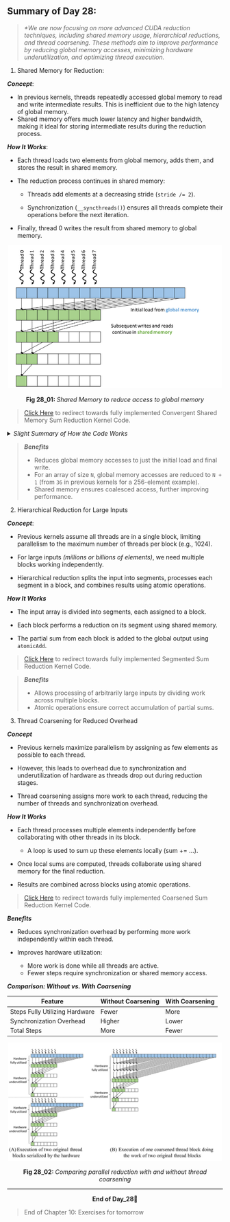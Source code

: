 ## Summary of Day 28:

> _*We are now focusing on more advanced CUDA reduction techniques, including shared memory usage, hierarchical reductions, and thread coarsening. These methods aim to improve performance by reducing global memory accesses, minimizing hardware underutilization, and optimizing thread execution._

1. Shared Memory for Reduction:

***Concept***:
- In previous kernels, threads repeatedly accessed global memory to read and write intermediate results. This is inefficient due to the high latency of global memory.
- Shared memory offers much lower latency and higher bandwidth, making it ideal for storing intermediate results during the reduction process.

***How It Works***:
- Each thread loads two elements from global memory, adds them, and stores the result in shared memory.

- The reduction process continues in shared memory:

    - Threads add elements at a decreasing stride (`stride /= 2`).

    - Synchronization (`__syncthreads()`) ensures all threads complete their operations before the next iteration.

- Finally, thread $0$ writes the result from shared memory to global memory.

<div align="center">
    <img src="./images/shared_mem.png", width="500px">
    <p><b>Fig 28_01: </b><i>Shared Memory to reduce access to global memory</i></p>
</div>

> [Click Here](shared_mem.cu) to redirect towards fully implemented Convergent Shared Memory Sum Reduction Kernel Code.

<details>
    <summary>
        <i>Slight Summary of How the Code Works</i>
    </summary>
    <ul>
        <li><code>BLOCK_DIM</code> of 1024 is defined first, next in the CUDA kernel, <code>2 * BLOCK_DIM</code> = 2048</li>
        <li>If I Input the value 5 while initializing an array, 5 * 2048 will be the final sum. ie., 10240</li>
    </ul>
</details>

> ***Benefits***
> - Reduces global memory accesses to just the initial load and final write.
> - For an array of size `N`, global memory accesses are reduced to `N + 1` (from `36` in previous kernels for a 256-element example).
> - Shared memory ensures coalesced access, further improving performance.

2. Hierarchical Reduction for Large Inputs

***Concept***:
- Previous kernels assume all threads are in a single block, limiting parallelism to the maximum number of threads per block (e.g., 1024).

- For large inputs _(millions or billions of elements)_, we need multiple blocks working independently.

- Hierarchical reduction splits the input into segments, processes each segment in a block, and combines results using atomic operations.

***How It Works***
- The input array is divided into segments, each assigned to a block.

- Each block performs a reduction on its segment using shared memory.

- The partial sum from each block is added to the global output using `atomicAdd`.

> [Click Here](hierarchial.cu) to redirect towards fully implemented Segmented Sum Reduction Kernel Code.

> ***Benefits***
> - Allows processing of arbitrarily large inputs by dividing work across multiple blocks.
> - Atomic operations ensure correct accumulation of partial sums.

3. Thread Coarsening for Reduced Overhead 

***Concept***
- Previous kernels maximize parallelism by assigning as few elements as possible to each thread.

- However, this leads to overhead due to synchronization and underutilization of hardware as threads drop out during reduction stages.

- Thread coarsening assigns more work to each thread, reducing the number of threads and synchronization overhead.

***How It Works***
- Each thread processes multiple elements independently before collaborating with other threads in its block.

    - A loop is used to sum up these elements locally (sum += ...).

- Once local sums are computed, threads collaborate using shared memory for the final reduction.

- Results are combined across blocks using atomic operations.

> [Click Here](Coarsened.cu) to redirect towards fully implemented Coarsened Sum Reduction Kernel Code.

***Benefits***
- Reduces synchronization overhead by performing more work independently within each thread.

- Improves hardware utilization:
    - More work is done while all threads are active.
    - Fewer steps require synchronization or shared memory access.

***Comparison: Without vs. With Coarsening***

| Feature                     | Without Coarsening | With Coarsening |
|-----------------------------|--------------------|-----------------|
| Steps Fully Utilizing Hardware | Fewer           | More            |
| Synchronization Overhead    | Higher             | Lower           |
| Total Steps                 | More               | Fewer           |

<div align="center">
    <img src="./images/Comparison.png", width="500px">
    <p><b>Fig 28_02: </b><i>Comparing parallel reduction with and without thread coarsening</i></p>
</div>

---
<div align="center">
    <b>
        End of Day_28🫡
    </b>
</div>

> End of Chapter 10: Exercises for tomorrow
